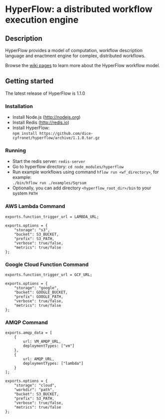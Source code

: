 # HyperFlow: a distributed workflow execution engine

## Description

HyperFlow provides a model of computation, workflow description language and enactment engine for complex, distributed workflows.

Browse the [wiki pages](https://github.com/balis/hyperflow/wiki) to learn more about the HyperFlow workflow model. 

## Getting started

The latest release of HyperFlow is 1.1.0

### Installation
* Install Node.js (http://nodejs.org)
* Install Redis (http://redis.io) 
* Install HyperFlow:<br>`npm install https://github.com/dice-cyfronet/hyperflow/archive/1.1.0.tar.gz`

### Running
* Start the redis server: `redis-server`
* Go to hyperflow directory: `cd node_modules/hyperflow`
* Run example workflows using command `hflow run <wf_directory>`, for example:<br>```./bin/hflow run ./examples/Sqrsum```
* Optionally, you can add directory `<hyperflow_root_dir>/bin` to your system `PATH`

### AWS Lambda Command

```
exports.function_trigger_url = LAMBDA_URL;

exports.options = {
    "storage": "s3",
    "bucket": S3_BUCKET,
    "prefix": S3_PATH,
    "verbose": true/false,
    "metrics": true/false
};

```

### Google Cloud Function Command

```
exports.function_trigger_url = GCF_URL;

exports.options = {
    "storage": "google",
    "bucket": GOOGLE_BUCKET,
    "prefix": GOOGLE_PATH,
    "verbose": true/false,
    "metrics": true/false
};

```

### AMQP Command

```
exports.amqp_data = [
    {
        url: VM_AMQP_URL,
        deploymentTypes: ["vm"]
    },
    {
        url: AMQP_URL,
        deploymentTypes: ["lambda"]
    }
];

exports.options = {
    "storage": "cloud",
    "workdir": "path", 
    "bucket": S3_BUCKET,
    "prefix": S3_PATH,
    "verbose": true/false,
    "metrics": true/false
};
```


